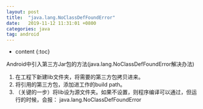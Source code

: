 ```yaml
---
layout: post
title:  "java.lang.NoClassDefFoundError"
date:   2019-11-12 11:31:01 +0800
categories: java
tag: android
---
```


* content
{:toc}






Android中引入第三方Jar包的方法(java.lang.NoClassDefFoundError解决办法)
1. 在工程下新建lib文件夹，将需要的第三方包拷贝进来。
2. 将引用的第三方包，添加进工作的build path。
3. （关键的一步）将lib设为源文件夹。如果不设置，则程序编译可以通过，但运行的时候，会报：
java.lang.NoClassDefFoundError